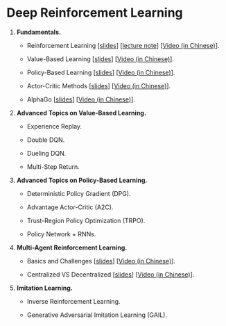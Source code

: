 # Deep Reinforcement Learning




1. **Fundamentals.**


    * Reinforcement Learning 
    [[slides](https://github.com/wangshusen/DRL/blob/master/Slides/1_Basics_1.pdf)] 
    [[lecture note](https://github.com/wangshusen/DeepLearning/blob/master/LectureNotes/DRL/DRL.pdf)] 
    [[Video (in Chinese)](https://youtu.be/vmkRMvhCW5c)].

    * Value-Based Learning 
    [[slides](https://github.com/wangshusen/DRL/blob/master/Slides/1_Basics_2.pdf)] 
    [[Video (in Chinese)](https://youtu.be/jflq6vNcZyA)].

    * Policy-Based Learning 
    [[slides](https://github.com/wangshusen/DRL/blob/master/Slides/1_Basics_3.pdf)] 
    [[Video (in Chinese)](https://youtu.be/qI0vyfR2_Rc)].

    * Actor-Critic Methods 
    [[slides](https://github.com/wangshusen/DRL/blob/master/Slides/1_Basics_4.pdf)] 
    [[Video (in Chinese)](https://youtu.be/xjd7Jq9wPQY)].

    * AlphaGo 
    [[slides](https://github.com/wangshusen/DRL/blob/master/Slides/1_Basics_5.pdf)] 
    [[Video (in Chinese)](https://youtu.be/zHojAp5vkRE)].



2. **Advanced Topics on Value-Based Learning.**


    * Experience Replay.
    
    * Double DQN.
    
    * Dueling DQN.
    
    * Multi-Step Return.



2. **Advanced Topics on Policy-Based Learning.**


    * Deterministic Policy Gradient (DPG).
    
    * Advantage Actor-Critic (A2C).
    
    * Trust-Region Policy Optimization (TRPO).
    
    * Policy Network + RNNs.


4. **Multi-Agent Reinforcement Learning.**

    * Basics and Challenges 
    [[slides](https://github.com/wangshusen/DRL/blob/master/Slides/4_MARL_1.pdf)] 
    [[Video (in Chinese)](https://youtu.be/KN-XMQFTD0o)].

    * Centralized VS Decentralized 
    [[slides](https://github.com/wangshusen/DRL/blob/master/Slides/4_MARL_2.pdf)] 
    [[Video (in Chinese)](https://youtu.be/0HV1hsjd1y8)].



5. **Imitation Learning.**


    * Inverse Reinforcement Learning.
    
    * Generative Adversarial Imitation Learning (GAIL).
